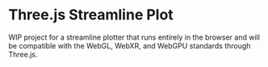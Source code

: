 # Three.js Streamline Plot

WIP project for a streamline plotter that runs entirely in the browser and will be compatible with the WebGL, WebXR, and WebGPU standards through Three.js.
